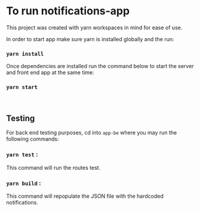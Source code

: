 # To run notifications-app

This project was created with yarn workspaces in mind for ease of use.

In order to start app make sure yarn is installed globally and the run:

### `yarn install`

Once dependencies are installed run the command below to start the server and front end app at the same time:

### `yarn start`

<br>

## Testing

For back end testing purposes, cd into `app-be` where you may run the following commands:

### `yarn test` :

This command will run the routes test.

### `yarn build` :

This command will repopulate the JSON file with the hardcoded notifications.
